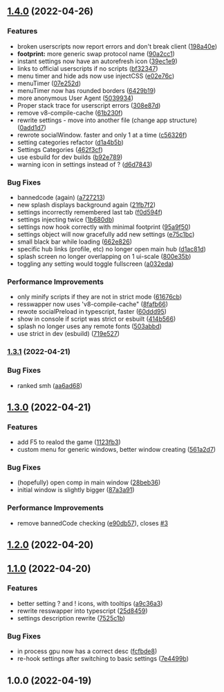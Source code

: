 ## [1.4.0](https://github.com/KraXen72/crankshaft/compare/1.3.1...1.4.0) (2022-04-26)


### Features

* broken userscripts now report errors and don't break client ([198a40e](https://github.com/KraXen72/crankshaft/commit/198a40e24b73847acffe99f5ba741218e533068c))
* **footprint:** more generic swap protocol name ([90a2cc1](https://github.com/KraXen72/crankshaft/commit/90a2cc1441d5aa959dab2a18ec237bf03983523f))
* instant settings now have an autorefresh icon ([39ec1e9](https://github.com/KraXen72/crankshaft/commit/39ec1e98ea693f73a9353f569d4970ec4ba72857))
* links to official userscripts if no scripts ([bf32347](https://github.com/KraXen72/crankshaft/commit/bf3234747ade6b62672c0a0d8d8c689186d667cc))
* menu timer and hide ads now use injectCSS ([e02e76c](https://github.com/KraXen72/crankshaft/commit/e02e76cc3465ac626019c7a5af5a95c2f63ec635))
* menuTimer ([07e252d](https://github.com/KraXen72/crankshaft/commit/07e252d559b5f57f8f1e62f05522bd00cd033e8b))
* menuTimer now has rounded borders ([6429b19](https://github.com/KraXen72/crankshaft/commit/6429b19fc374e68d40edcaae5e17390d8528a854))
* more anonymous User Agent ([5039934](https://github.com/KraXen72/crankshaft/commit/50399341a1cf6db6a63d322eb9b900d3c2388252))
* Proper stack trace for userscript errors ([308e87d](https://github.com/KraXen72/crankshaft/commit/308e87d713a6020a8a386b85ee9e4dc9e3c4730d))
* remove v8-compile-cache ([61b230f](https://github.com/KraXen72/crankshaft/commit/61b230ffbf47b882657880269c018a9e5986886e))
* rewrite settings - move into another file (change app structure) ([0add1d7](https://github.com/KraXen72/crankshaft/commit/0add1d77b2c449d0ca7a2f25153fdd9c57af6cc6))
* rewrote socialWindow. faster and only 1 at a time ([c56326f](https://github.com/KraXen72/crankshaft/commit/c56326f5e0636957f9d86d3e35e4f3b110da5d14))
* setting categories refactor ([d1a4b5b](https://github.com/KraXen72/crankshaft/commit/d1a4b5b90c4f58f669f373cf8fb8a29a37d33b74))
* Settings Categories ([462f3cf](https://github.com/KraXen72/crankshaft/commit/462f3cfd109a7a6e135bcf5d73d8c45bd455e5be))
* use esbuild for dev builds ([b92e789](https://github.com/KraXen72/crankshaft/commit/b92e78935211254bf83fb2c42927725fab42dede))
* warning icon in settings instead of ? ([d6d7843](https://github.com/KraXen72/crankshaft/commit/d6d7843c9ae282271d35bcf617d5ae809586511d))


### Bug Fixes

* bannedcode (again) ([a727213](https://github.com/KraXen72/crankshaft/commit/a7272137bb6807660c35e58202f44967b7a77267))
* new splash displays background again ([21fb7f2](https://github.com/KraXen72/crankshaft/commit/21fb7f2281337a7748dfa1c8ceac7c7aa76d36c7))
* settings incorrectly remembered last tab ([f0d594f](https://github.com/KraXen72/crankshaft/commit/f0d594f405856a84d39d5919244121eb02e231e6))
* settings injecting twice ([1b680db](https://github.com/KraXen72/crankshaft/commit/1b680dbf6ce23ac038c33acc331a45537ef23065))
* settings now hook correctly with minimal footprint ([95a9f50](https://github.com/KraXen72/crankshaft/commit/95a9f50cd0e578636b26d8e123503923ce272a1f))
* settings object will now gracefully add new settings ([e75c1bc](https://github.com/KraXen72/crankshaft/commit/e75c1bc6c7ce62d7082d9e3b7f31346b0455f9af))
* small black bar while loading ([662e826](https://github.com/KraXen72/crankshaft/commit/662e826a3dd3c1abec2ee16d415faa3fc1b6de0c))
* specific hub links (profile, etc) no longer open main hub ([d1ac81d](https://github.com/KraXen72/crankshaft/commit/d1ac81dd692058d5dcec468b32b8e1fb76346ea3))
* splash screen no longer overlapping on 1 ui-scale ([800e35b](https://github.com/KraXen72/crankshaft/commit/800e35ba3b639dcd4aa0a8dc1583cafc35eb1e0c))
* toggling any setting would toggle fullscreen ([a032eda](https://github.com/KraXen72/crankshaft/commit/a032eda73db80cc9ac683638af3adcec140ac7a2))


### Performance Improvements

* only minify scripts if they are not in strict mode ([61676cb](https://github.com/KraXen72/crankshaft/commit/61676cbd86772301cb422ea35fea671629e5b3c0))
* resswapper now uses 'v8-compile-cache" ([8fafb66](https://github.com/KraXen72/crankshaft/commit/8fafb6636dcd7da6e598f3cee34f987f5b7076ab))
* rewote socialPreload in typescript, faster ([60ddd95](https://github.com/KraXen72/crankshaft/commit/60ddd95eb1187e66591e724b7220cf5a61f53ec4))
* show in console if script was strict or esbuilt ([414b566](https://github.com/KraXen72/crankshaft/commit/414b5661add6c9fc307779c18fd7fcd71730e0be))
* splash no longer uses any remote fonts ([503abbd](https://github.com/KraXen72/crankshaft/commit/503abbd29691d05fd6159483b3f434fd1e9f0e99))
* use strict in dev (esbuild) ([719e527](https://github.com/KraXen72/crankshaft/commit/719e527fdae28670ae827c417bfb6bcf73cf8547))

### [1.3.1](https://github.com/KraXen72/crankshaft/compare/1.3.0...1.3.1) (2022-04-21)


### Bug Fixes

* ranked smh ([aa6ad68](https://github.com/KraXen72/crankshaft/commit/aa6ad68977ee48a820c8d7d9e44528427ab1ded1))

## [1.3.0](https://github.com/KraXen72/crankshaft/compare/1.2.0...1.3.0) (2022-04-21)


### Features

* add F5 to realod the game ([1123fb3](https://github.com/KraXen72/crankshaft/commit/1123fb3f1bbdcd3c21de7b85fe1911062207f225))
* custom menu for generic windows, better window creating ([561a2d7](https://github.com/KraXen72/crankshaft/commit/561a2d7a6ece7333647b621826e256cf89ae911f))


### Bug Fixes

* (hopefully) open comp in main window ([28beb36](https://github.com/KraXen72/crankshaft/commit/28beb36fe38b233f130959bd4985f18eeed7c1c0))
* initial window is slightly bigger ([87a3a91](https://github.com/KraXen72/crankshaft/commit/87a3a91fc4fbee2802a3316e0b03b9bbfcf6fc40))


### Performance Improvements

* remove bannedCode checking ([e90db57](https://github.com/KraXen72/crankshaft/commit/e90db57ef4f90b267f6d17ea121b76759d7a4693)), closes [#3](https://github.com/KraXen72/crankshaft/issues/3)

## [1.2.0](https://github.com/KraXen72/crankshaft/compare/1.1.0...1.2.0) (2022-04-20)

## [1.1.0](https://github.com/KraXen72/crankshaft/compare/1.0.0...1.1.0) (2022-04-20)


### Features

* better setting ? and ! icons, with tooltips ([a9c36a3](https://github.com/KraXen72/crankshaft/commit/a9c36a3e148ead94f7ab2992c80d9c37ec4ca717))
* rewrite resswapper into typescript ([25d8459](https://github.com/KraXen72/crankshaft/commit/25d8459dd37a816374d0c344c27a8b084391bea9))
* settings description rewrite ([7525c1b](https://github.com/KraXen72/crankshaft/commit/7525c1ba52fc506d72be451dfc0885972ca22f25))


### Bug Fixes

* in process gpu now has a correct desc ([fcfbde8](https://github.com/KraXen72/crankshaft/commit/fcfbde8c5e38cd9b8c14e6ad121d62dada66e172))
* re-hook settings after switching to basic settings ([7e4499b](https://github.com/KraXen72/crankshaft/commit/7e4499b8073890445f2fbe5b6fb06427da830b38))

## 1.0.0 (2022-04-19)

